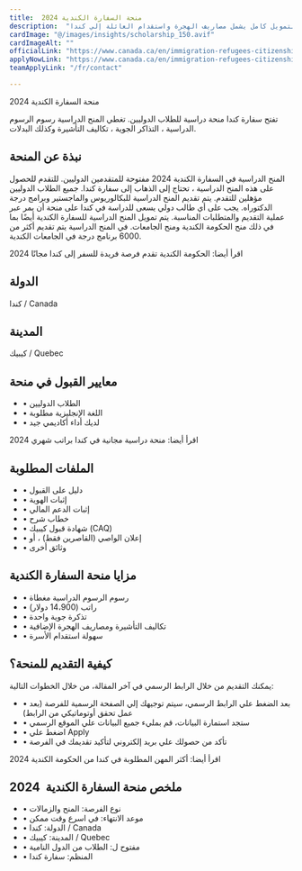 ```yaml
---
title:  منحة السفارة الكندية 2024 
description:  "فرصة ذهبية للقبول في منحة السفارة الكندية المقدمة من حكومة كندا بتمويل كامل يشمل مصاريف الهجرة واستقدام العائلة إلي كندا." 
cardImage: "@/images/insights/scholarship_150.avif" 
cardImageAlt: "" 
officialLink: "https://www.canada.ca/en/immigration-refugees-citizenship/services/study-canada/study-permit.html" 
applyNowLink: "https://www.canada.ca/en/immigration-refugees-citizenship/services/study-canada/study-permit/apply.html" 
teamApplyLink: "/fr/contact"

---
```


منحة السفارة الكندية 2024

تفتح سفارة كندا منحة دراسية للطلاب الدوليين. تغطي المنح الدراسية رسوم الرسوم الدراسية ، التذاكر الجوية ، تكاليف التأشيرة وكذلك البدلات.

## نبذة عن المنحة

المنح الدراسية في السفارة الكندية 2024 مفتوحة للمتقدمين الدوليين. للتقدم للحصول على هذه المنح الدراسية ، تحتاج إلى الذهاب إلى سفارة كندا. جميع الطلاب الدوليين مؤهلين للتقدم. يتم تقديم المنح الدراسية للبكالوريوس والماجستير وبرامج درجة الدكتوراه. يجب على أي طالب دولي يسعى للدراسة في كندا على منحة أن يمر عبر عملية التقديم والمتطلبات المناسبة. يتم تمويل المنح الدراسية للسفارة الكندية أيضًا بما في ذلك منح الحكومة الكندية ومنح الجامعات. في المنح الدراسية يتم تقديم أكثر من 6000 برنامج درجة في الجامعات الكندية.

اقرأ أيضا: الحكومة الكندية تقدم فرصة فريدة للسفر إلى كندا مجانًا 2024

## الدولة

كندا / Canada

## المدينة

كيبيك / Quebec

## معايير القبول في منحة

- • الطلاب الدوليين
- • اللغة الإنجليزية مطلوبة
- • لديك أداء أكاديمي جيد

اقرأ أيضا: منحة دراسية مجانية في كندا براتب شهري 2024

## الملفات المطلوبة

- • دليل على القبول
- • إثبات الهوية
- • إثبات الدعم المالي
- • خطاب شرح
- • شهادة قبول كيبيك (CAQ)
- • إعلان الواصي (القاصرين فقط) ، أو
- • وثائق أخرى

## مزايا منحة السفارة الكندية

- • رسوم الرسوم الدراسية مغطاة
- • راتب (14،900 دولار)
- • تذكرة جوية واحدة
- • تكاليف التأشيرة ومصاريف الهجرة الإضافية
- • سهولة استقدام الأسرة

## كيفية التقديم للمنحة؟

يمكنك التقديم من خلال الرابط الرسمي في آخر المقالة، من خلال الخطوات التالية:

- • بعد الضغط علي الرابط الرسمي، سيتم توجيهك إلي الصفحة الرسمية للفرصة (بعد عمل تحقق أوتوماتيكي من الرابط)
- • ستجد استمارة البيانات، قم بمليء جميع البيانات علي الموقع الرسمي
- • اضغط علي Apply
- • تأكد من حصولك علي بريد إلكتروني لتأكيد تقديمك في الفرصة

اقرأ أيضا: أكثر المهن المطلوبة في كندا من الحكومة الكندية 2024

## ملخص منحة السفارة الكندية  2024

- • نوع الفرصة: المنح والزمالات
- • موعد الانتهاء: في اسرع وقت ممكن
- • الدولة: كندا / Canada
- • المدينة: كيبيك / Quebec
- • مفتوح ل: الطلاب من الدول النامية
- • المنظم: سفارة كندا

